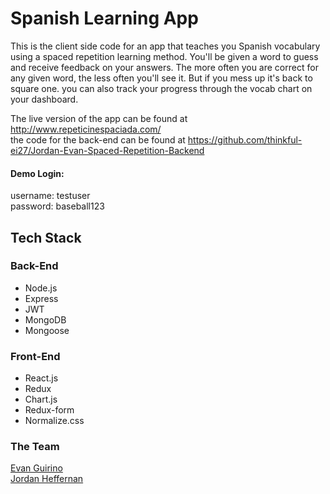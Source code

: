 # Spanish Learning App

This is the client side code for an app that teaches you Spanish vocabulary using a spaced repetition learning method. You'll be given a word to guess and receive feedback on your answers. The more often you are correct for any given word, the less often you'll see it. But if you mess up it's back to square one. you can also track your progress through the vocab chart on your dashboard.

The live version of the app can be found at http://www.repeticinespaciada.com/  
the code for the back-end can be found at https://github.com/thinkful-ei27/Jordan-Evan-Spaced-Repetition-Backend


#### Demo Login:
username: testuser  
password: baseball123

## Tech Stack

### Back-End
 - Node.js
 - Express
 - JWT
 - MongoDB
 - Mongoose

 ### Front-End
  - React.js
  - Redux
  - Chart.js
  - Redux-form
  - Normalize.css

### The Team
[Evan Guirino](https://github.com/etg624)  
[Jordan Heffernan](https://github.com/JordoHeffernan)
